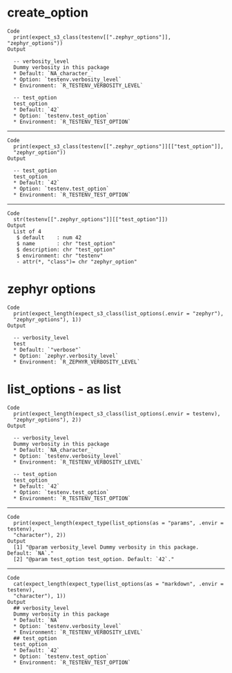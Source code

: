 # create_option

    Code
      print(expect_s3_class(testenv[[".zephyr_options"]], "zephyr_options"))
    Output
      
      -- verbosity_level 
      Dummy verbosity in this package
      * Default: `NA_character_`
      * Option: `testenv.verbosity_level`
      * Environment: `R_TESTENV_VERBOSITY_LEVEL`
      
      -- test_option 
      test_option
      * Default: `42`
      * Option: `testenv.test_option`
      * Environment: `R_TESTENV_TEST_OPTION`

---

    Code
      print(expect_s3_class(testenv[[".zephyr_options"]][["test_option"]],
      "zephyr_option"))
    Output
      
      -- test_option 
      test_option
      * Default: `42`
      * Option: `testenv.test_option`
      * Environment: `R_TESTENV_TEST_OPTION`

---

    Code
      str(testenv[[".zephyr_options"]][["test_option"]])
    Output
      List of 4
       $ default    : num 42
       $ name       : chr "test_option"
       $ description: chr "test_option"
       $ environment: chr "testenv"
       - attr(*, "class")= chr "zephyr_option"

# zephyr options

    Code
      print(expect_length(expect_s3_class(list_options(.envir = "zephyr"),
      "zephyr_options"), 1))
    Output
      
      -- verbosity_level 
      test
      * Default: `"verbose"`
      * Option: `zephyr.verbosity_level`
      * Environment: `R_ZEPHYR_VERBOSITY_LEVEL`

# list_options - as list

    Code
      print(expect_length(expect_s3_class(list_options(.envir = testenv),
      "zephyr_options"), 2))
    Output
      
      -- verbosity_level 
      Dummy verbosity in this package
      * Default: `NA_character_`
      * Option: `testenv.verbosity_level`
      * Environment: `R_TESTENV_VERBOSITY_LEVEL`
      
      -- test_option 
      test_option
      * Default: `42`
      * Option: `testenv.test_option`
      * Environment: `R_TESTENV_TEST_OPTION`

---

    Code
      print(expect_length(expect_type(list_options(as = "params", .envir = testenv),
      "character"), 2))
    Output
      [1] "@param verbosity_level Dummy verbosity in this package. Default: `NA`."
      [2] "@param test_option test_option. Default: `42`."                        

---

    Code
      cat(expect_length(expect_type(list_options(as = "markdown", .envir = testenv),
      "character"), 1))
    Output
      ## verbosity_level
      Dummy verbosity in this package
      * Default: `NA`
      * Option: `testenv.verbosity_level`
      * Environment: `R_TESTENV_VERBOSITY_LEVEL`
      ## test_option
      test_option
      * Default: `42`
      * Option: `testenv.test_option`
      * Environment: `R_TESTENV_TEST_OPTION`

